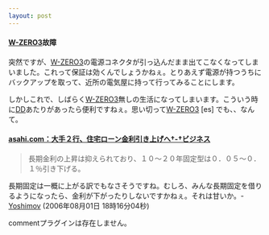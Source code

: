 ```yaml
---
layout: post
---
```

<h4><a href="/?page=SHARP+WS003SH" class="wikipage">W-ZERO3</a>故障</h4>
<p>突然ですが、<a href="/?page=SHARP+WS003SH" class="wikipage">W-ZERO3</a>の電源コネクタが引っ込んだまま出てこなくなってしまいました。これって保証は効くんでしょうかねぇ。とりあえず電源が持つうちにバックアップを取って、近所の電気屋に持って行ってみることにします。</p>
<p>しかしこれで、しばらく<a href="/?page=SHARP+WS003SH" class="wikipage">W-ZERO3</a>無しの生活になってしまいます。こういう時に<a href="http://www.willcom-inc.com/ja/lineup/ws/002in/index.html">DD</a>あたりがあったら便利ですねぇ。思い切って<a href="/?page=SHARP+WS003SH" class="wikipage">W-ZERO3</a> [es] でも、、なんて。</p>
<h4><a href="http://www.asahi.com/business/update/0731/145.html?ref=rss">asahi.com：大手２行、住宅ローン金利引き上げへ†-†ビジネス</a></h4>
<blockquote><p>長期金利の上昇は抑えられており、１０〜２０年固定型は０．０５〜０．１％引き下げる。</p>
</blockquote>
<p>長期固定は一概に上がる訳でもなさそうですね。むしろ、みんな長期固定を借りるようになったら、金利が下がったりしないですかねぇ。それは甘いか。- <a href="/?page=Yoshimov" class="wikipage">Yoshimov</a> (2006年08月01日 18時16分04秒)</p>
<p><span class="error">commentプラグインは存在しません。</span> </p>
